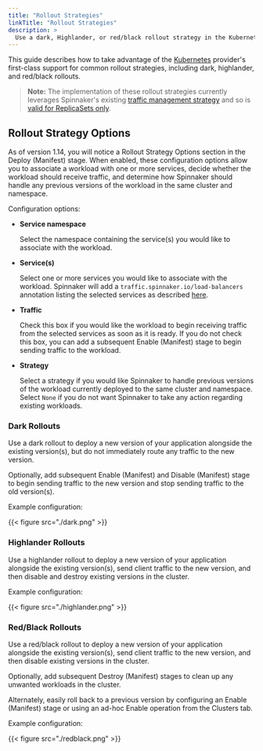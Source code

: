 ```yaml
---
title: "Rollout Strategies"
linkTitle: "Rollout Strategies"
description: >
  Use a dark, Highlander, or red/black rollout strategy in the Kubernetes provider.
---
```


This guide describes how to take advantage of the
[Kubernetes](/docs/setup/install/providers/kubernetes-v2) provider's first-class support
for common rollout strategies, including dark, highlander, and red/black rollouts.

> **Note:** The implementation of these rollout strategies currently leverages Spinnaker's existing [traffic management strategy](/docs/guides/user/kubernetes-v2/traffic-management/) and so is [valid for ReplicaSets only](/docs/guides/user/kubernetes-v2/traffic-management/#you-must-use-replica-sets).

## Rollout Strategy Options

As of version 1.14, you will notice a Rollout Strategy Options section in the Deploy (Manifest)
stage. When enabled, these configuration options allow you to associate a workload with one or
more services, decide whether the workload should receive traffic, and determine how Spinnaker
should handle any previous versions of the workload in the same cluster and namespace.

Configuration options:

- __Service namespace__

  Select the namespace containing the service(s) you would like to associate with the workload.

- __Service(s)__

  Select one or more services you would like to associate with the workload. Spinnaker will
  add a `traffic.spinnaker.io/load-balancers` annotation listing the selected services as
  described [here](/docs/guides/user/kubernetes-v2/traffic-management/#attach-a-service-to-a-workload).

- __Traffic__

  Check this box if you would like the workload to begin receiving traffic from the selected
  services as soon as it is ready. If you do not check this box, you can add a subsequent
  Enable (Manifest) stage to begin sending traffic to the workload.

- __Strategy__

  Select a strategy if you would like Spinnaker to handle previous versions of the workload
  currently deployed to the same cluster and namespace. Select `None` if you do not want
  Spinnaker to take any action regarding existing workloads.  


### Dark Rollouts

Use a dark rollout to deploy a new version of your application alongside the existing version(s),
but do not immediately route any traffic to the new version.

Optionally, add subsequent Enable (Manifest) and Disable (Manifest) stage to begin sending traffic
to the new version and stop sending traffic to the old version(s).

Example configuration:

{{< figure src="./dark.png" >}}

### Highlander Rollouts

Use a highlander rollout to deploy a new version of your application alongside the existing
version(s), send client traffic to the new version, and then disable and destroy existing versions
in the cluster.

Example configuration:

{{< figure src="./highlander.png" >}}

### Red/Black Rollouts

Use a red/black rollout to deploy a new version of your application alongside the existing
version(s), send client traffic to the new version, and then disable existing versions
in the cluster.

Optionally, add subsequent Destroy (Manifest) stages to clean up any unwanted workloads in the
cluster.

Alternately, easily roll back to a previous version by configuring an Enable (Manifest) stage or
using an ad-hoc Enable operation from the Clusters tab.

Example configuration:

{{< figure src="./redblack.png" >}}
